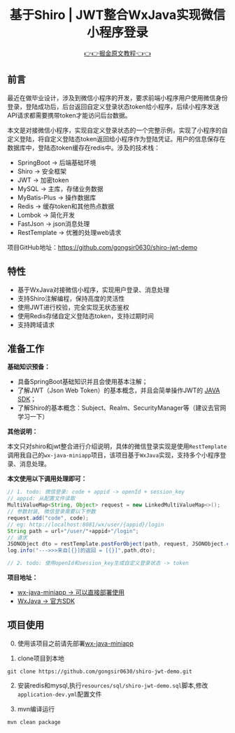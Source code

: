 <h1 align="center">基于Shiro | JWT整合WxJava实现微信小程序登录</h1>

<p align="center">
    <a href="https://juejin.cn/post/6942706988534988836">👉👉掘金原文教程👈👈</a>
</p>

## 前言

最近在做毕业设计，涉及到微信小程序的开发，要求前端小程序用户使用微信身份登录，登陆成功后，后台返回自定义登录状态token给小程序，后续小程序发送API请求都需要携带token才能访问后台数据。

本文是对接微信小程序，实现自定义登录状态的一个完整示例，实现了小程序的自定义登陆，将自定义登陆态token返回给小程序作为登陆凭证。用户的信息保存在数据库中，登陆态token缓存在redis中。涉及的技术栈：
* SpringBoot -> 后端基础环境
* Shiro -> 安全框架
* JWT -> 加密token
* MySQL -> 主库，存储业务数据
* MyBatis-Plus -> 操作数据库
* Redis -> 缓存token和其他热点数据
* Lombok -> 简化开发
* FastJson -> json消息处理
* RestTemplate -> 优雅的处理web请求

项目GitHub地址：https://github.com/gongsir0630/shiro-jwt-demo

## 特性
* 基于WxJava对接微信小程序，实现用户登录、消息处理
* 支持Shiro注解编程，保持高度的灵活性
* 使用JWT进行校验，完全实现无状态鉴权
* 使用Redis存储自定义登陆态token，支持过期时间
* 支持跨域请求

## 准备工作
**基础知识预备：**
* 具备SpringBoot基础知识并且会使用基本注解；
* 了解JWT（Json Web Token）的基本概念，并且会简单操作JWT的 [JAVA SDK](https://github.com/auth0/java-jwt)；
* 了解Shiro的基本概念：Subject、Realm、SecurityManager等（建议去官网学习一下）

**其他说明：**

本文只对shiro和jwt整合进行介绍说明，具体的微信登录实现是使用`RestTemplate`调用我自己的`wx-java-miniapp`项目，该项目基于`WxJava`实现，支持多个小程序登录、消息处理。

**本文使用以下调用处理即可：**
```java
// 1. todo: 微信登录: code + appid -> openId + session_key
// appid: 从配置文件读取
MultiValueMap<String, Object> request = new LinkedMultiValueMap<>();
// 参数封装, 微信登录需要以下参数
request.add("code", code);
// eg: http://localhost:8081/wx/user/{appid}/login
String path = url+"/user/"+appid+"/login";
// 请求
JSONObject dto = restTemplate.postForObject(path, request, JSONObject.class);
log.info("--->>>来自[{}]的返回 = [{}]",path,dto);

// 2. todo: 使用openId和session_key生成自定义登录状态 -> token
```
**项目地址：**

* [wx-java-miniapp -> 可以直接部署使用](https://github.com/gongsir0630/wx-java-miniapp)
* [WxJava -> 官方SDK](https://github.com/Wechat-Group/WxJava)

## 项目使用
0. 使用该项目之前请先部署[wx-java-miniapp](https://github.com/gongsir0630/wx-java-miniapp)


1. clone项目到本地
```shell
git clone https://github.com/gongsir0630/shiro-jwt-demo.git
```

2. 安装redis和mysql,执行`resources/sql/shiro-jwt-demo.sql`脚本,修改`application-dev.yml`配置文件
   

3. mvn编译运行
```shell
mvn clean package
```